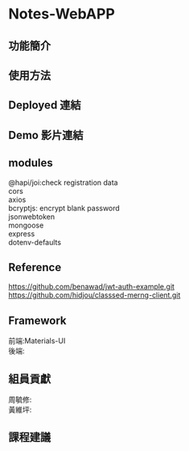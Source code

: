 # Notes-WebAPP
## 功能簡介
## 使用方法
## Deployed 連結
## Demo 影片連結
## modules
@hapi/joi:check registration data<br>
cors<br>
axios<br>
bcryptjs: encrypt blank password<br>
jsonwebtoken<br>
mongoose<br>
express<br>
dotenv-defaults<br>
## Reference 
https://github.com/benawad/jwt-auth-example.git<br>
https://github.com/hidjou/classsed-merng-client.git
## Framework
前端:Materials-UI<br>
後端:
## 組員貢獻
周毓修:<br>
黃維坪:
## 課程建議
